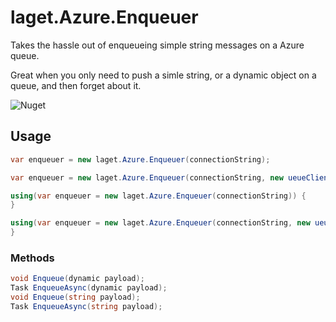 # laget.Azure.Enqueuer
Takes the hassle out of enqueueing simple string messages on a Azure queue.

Great when you only need to push a simle string, or a dynamic object on a queue, and then forget about it.

![Nuget](https://img.shields.io/nuget/v/laget.Azure.Enqueuer)

## Usage
```c#
var enqueuer = new laget.Azure.Enqueuer(connectionString);
```

```c#
var enqueuer = new laget.Azure.Enqueuer(connectionString, new ueueClientOptions());
```

```c#
using(var enqueuer = new laget.Azure.Enqueuer(connectionString)) {
}
```

```c#
using(var enqueuer = new laget.Azure.Enqueuer(connectionString, new ueueClientOptions())) {
}
```

### Methods
```c#
void Enqueue(dynamic payload);
Task EnqueueAsync(dynamic payload);
void Enqueue(string payload);
Task EnqueueAsync(string payload);
```
